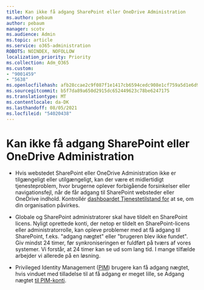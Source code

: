 ```yaml
---
title: Kan ikke få adgang SharePoint eller OneDrive Administration
ms.author: pebaum
author: pebaum
manager: scotv
ms.audience: Admin
ms.topic: article
ms.service: o365-administration
ROBOTS: NOINDEX, NOFOLLOW
localization_priority: Priority
ms.collection: Adm_O365
ms.custom:
- "9001459"
- "5638"
ms.openlocfilehash: afb28ccae2c9f087f1e1417cb6594cedc908e1cf759a5d1e6d92c4ee9a75527d
ms.sourcegitcommit: b5f7da89a650d2915dc652449623c78be6247175
ms.translationtype: MT
ms.contentlocale: da-DK
ms.lasthandoff: 08/05/2021
ms.locfileid: "54020438"
---
```

# <a name="unable-to-access-sharepoint-or-onedrive-admin-center"></a>Kan ikke få adgang SharePoint eller OneDrive Administration

- Hvis webstedet SharePoint eller OneDrive Administration ikke er tilgængeligt eller utilgængeligt, kan der være et midlertidigt tjenesteproblem, hvor brugerne oplever forbigående forsinkelser eller navigationsfejl, når de får adgang til SharePoint websteder eller OneDrive indhold. Kontrollér [dashboardet Tjenestetilstand for](https://admin.microsoft.com/AdminPortal/Home#/servicehealth) at se, om din organisation påvirkes.

- Globale og SharePoint administratorer skal have tildelt en SharePoint licens. Nyligt oprettede konti, der netop er tildelt en SharePoint-licens eller administratorrolle, kan opleve problemer med at få adgang til SharePoint, f.eks. "adgang nægtet" eller "brugeren blev ikke fundet". Giv mindst 24 timer, før synkroniseringen er fuldført på tværs af vores systemer. Vi forstår, at 24 timer kan se ud som lang tid. I mange tilfælde arbejder vi allerede på en løsning.

- Privileged Identity Management ([PIM](https://docs.microsoft.com/azure/active-directory/privileged-identity-management/pim-how-to-add-role-to-user?tabs=new)) brugere kan få adgang nægtet, hvis vinduet med tilladelse til at få adgang er meget lille, se Adgang nægtet [til PIM-konti](https://docs.microsoft.com/sharepoint/troubleshoot/administration/access-denied-to-pim-user-accounts).